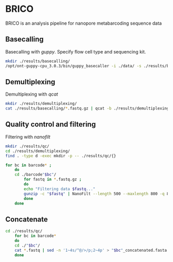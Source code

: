 # BRICO
BRICO is an analysis pipeline for nanopore metabarcoding sequence data

## Basecalling

Basecalling with <em>guppy</em>. Specify flow cell type and sequencing kit.

``` bash
mkdir ./results/basecalling/
/opt/ont-guppy-cpu_3.0.3/bin/guppy_basecaller -i ./data/ -s ./results/basecalling/ --flowcell FLO-MIN106 --kit SQK-PSK004
```

## Demultiplexing

Demultiplexing with <em>qcat</em>

``` bash
mkdir ./results/demultiplexing/
cat ./results/basecalling/*.fastq.gz | qcat -b ./results/demultiplexing/
```

## Quality control and filtering

Filtering with <em>nanofilt</em>

``` bash
mkdir ./results/qc/
cd ./results/demultiplexing/
find . -type d -exec mkdir -p -- ./results/qc/{}

for bc in barcode* ;
    do
    cd ./barcode"$bc"/
        for fastq in *.fastq.gz ;  
        do
        echo "Filtering data $fastq..."
        gunzip -c "$fastq" | NanoFilt --length 500 --maxlength 800 -q 8 | gzip > ./results/qc/barcode"$bc"/"$fastq"
        done
    done
```

## Concatenate

``` bash
cd ./results/qc/
    for bc in barcode*
    do
    cd ./"$bc"/
    cat *.fastq | sed -n '1~4s/^@/>/p;2~4p' > "$bc"_concatenated.fasta
    done
```
